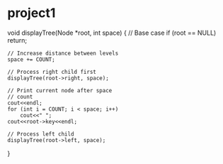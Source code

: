 # project1
void displayTree(Node *root, int space)
{
    // Base case
    if (root == NULL)
        return;

    // Increase distance between levels
    space += COUNT;

    // Process right child first
    displayTree(root->right, space);

    // Print current node after space
    // count
    cout<<endl;
    for (int i = COUNT; i < space; i++)
        cout<<" ";
    cout<<root->key<<endl;

    // Process left child
    displayTree(root->left, space);
}
